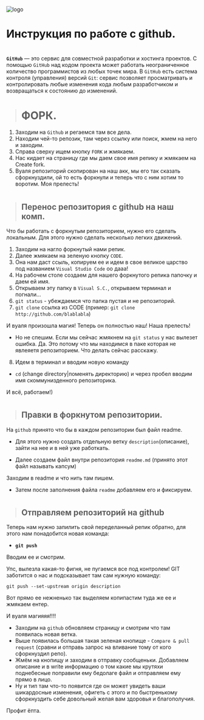 ![logo](gitlog1.png)

# Инструкция по работе с github.
#
#
#
**`GitHub`** — это сервис для совместной разработки и хостинга проектов. C помощью `GitHub` над кодом проекта может работать неограниченное количество программистов из любых точек мира. В `GitHub` есть система контроля (управления) версий `Git`: сервис позволяет просматривать и контролировать любые изменения кода любым разработчиком и возвращаться к состоянию до изменений.
#
>#  ФОРК.
1. Заходим на `Github` и регаемся там все дела.
2. Находим чей-то репозик, там через ссылку или поиск, жмем на него и заходим.
3. Справа сверху ищем кнопку `FORK` и жмякаем.
4. Нас кидает на страницу где мы даем свое имя репику и жмякаем на Create fork.
5. Вуаля репозиторий скопирован на наш акк, мы его так сказать сфоркнуздили, ой то есть форкнули и теперь что с ним хотим то воротим. Моя прелесть!
#
>## Перенос репозитория с github на наш комп.
Что бы работать с форкнутым репозиторием, нужно его сделать локальным. Для этого нужно сделать несколько легких движений.
1. Заходим на нагло форкнутый нами репик.
2. Далее жмякаем на зеленую кнопку `CODE`.
3. Она нам даст ссыль, копируем ее и идем в свое великое царство под названием `Visual Studio Code` оо дааа!
4. На рабочем столе создаем для нашего форкнутого репика папочку и даем ей имя.
5. Открываем эту папку в `Visual S.C.`, открываем терминал и погнали…
6.  `git status` - убеждаемся что папка пустая и не репозиторий.
7. `git clone` ссылка из CODE (пример: `git clone http://github.com/blablabla`)

И вуаля произошла магия! Теперь он полностью наш! Наша прелесть!

- Но не спешим. Если мы сейчас жмякнем на `git status` у нас вылезет ошибка. Да. Это потому что мы находимся в паке которая не явлеяетя репозиторием. Что делать сейчас расскажу.
8. Идем в терминал и вводим новую команду
- `cd` (change directory|поменять директорию) и через пробел вводим имя скоммунизденного репозиторика.

И всё, работаем!) 
#

>## Правки в форкнутом репозитории.

На `github` принято что бы в каждом репозитории был файл readme.

- Для этого нужно создать отдельную ветку `description`(описание), зайти на нее и в ней уже работкать.

- Далее создаем файл внутри репозитория `readme.md` (принято этот файл называть капсум)

Заходим в readme и что нить там пишем.

- Затем после заполнения файла `readme` добавляем его и фиксируем.
#

>## Отправляем репозиторий на **github**

Теперь нам нужно запилить свой переделанный репик обратно, для этого нам понадобится новая команда:
-  **`git push`** 

Вводим ее и смотрим.

Упс, вылезла какая-то фигня, не пугаемся все под контролем!
GIT заботится о нас и подсказывает там сам нужную команду:
```
git push --set-upstream origin description
```

Вот прямо ее нежненько так выделяем копипастим туда же ее и жмякаем ентер.

И вуаля магияяя!!!!

- Заходим на `github` обновляем страницу и смотрим что там появилась новая ветка.
- Выше появилась большая такая зеленая кнопище - `Compare & pull request`
(сравни и отправь запрос на вливание тому от кого сфоркнуздил репо).
- Жмём на кнопищу и заходим в отправку сообщеньки.
Добавляем описание и в write информацию о том какие мы крутяхи поднебесные поправили ему бедолаге файл и отправляем ему прямо в лицо.
- Ну и тип там что-то появится где он может увидеть ваши шикардосные изменения, офигеть с этого и по быстренькому сфоркнуздить себе довольный желая вам здоровья и благополучия. 

Профит ёпта.
#
#
#




 











